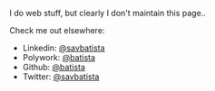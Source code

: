 I do web stuff, but clearly I don't maintain this page..

Check me out elsewhere:
- Linkedin: [@savbatista](https://www.linkedin.com/in/savbatista/)
- Polywork: [@batista](https://www.polywork.com/batista)
- Github: [@batista](https://github.com/batista)
- Twitter: [@savbatista](https://twitter.com/savbatista)

